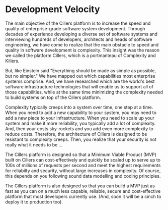 # Development Velocity

The main objective of the Cillers platform is to increase the speed and quality of enterprise-grade software system development. Through decades of experience developing a diverse set of software systems and interviewing hundreds of developers, architects and heads of software engineering, we have come to realize that the main obstacle to speed and quality in software development is complexity. This insight was the reason we called the platform Cillers, which is a portmanteau of Complexity and Killers.

But, like Einstein said "Everything should be made as simple as possible, but no simpler." We have mapped out which capabilities most enterprise systems comprise. And, we have researched which are the world's best software infrastructure technologies that will enable us to support all of those capabilities, while at the same time minimizing the complexity needed to build systems on top of the Cillers platform.&#x20;

Complexity typically creeps into a system over time, one step at a time. When you need to add a new capability to your system, you may need to add a new piece to your infrastructure. When you need to scale up your system and make it more reliability, you typically add a lot of complexity. And, then your costs sky-rockets and you add even more complexity to reduce costs. Therefore, the architecture of Cillers is designed to be resistant to complexity creeps. Then, you realize that your security is not really what it needs to be ...&#x20;

The Cillers platform is designed so that a Minimum Viable Product (MVP) built on Cillers can cost-effectively and quickly be scaled up to serve up to 100s of millions of requests per second and meet the highest requirements for reliabilty and security, without large increases in complexity. Of course, this depends on you following sound data modelling and coding principles.&#x20;

The Cillers platform is also designed so that you can build a MVP just as fast as you can on a much less capable, reliable, secure and cost-effective platform that most developers currently use. (And, soon it will be a cinch to deploy it to production too).



